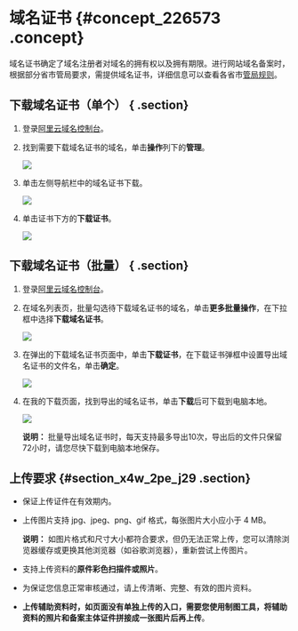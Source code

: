 # 域名证书 {#concept_226573 .concept}

域名证书确定了域名注册者对域名的拥有权以及拥有期限。进行网站域名备案时，根据部分省市管局要求，需提供域名证书，详细信息可以查看各省市[管局规则](https://beian.aliyun.com/#MapDataContainer)。

## 下载域名证书（单个） { .section}

1.  登录[阿里云域名控制台](https://netcn.console.aliyun.com/core/domain/list)。
2.  找到需要下载域名证书的域名，单击**操作**列下的**管理**。

    ![](http://static-aliyun-doc.oss-cn-hangzhou.aliyuncs.com/assets/img/14328/155834063534277_zh-CN.png)

3.  单击左侧导航栏中的域名证书下载。

    ![](http://static-aliyun-doc.oss-cn-hangzhou.aliyuncs.com/assets/img/14328/155834063534282_zh-CN.png)

4.  单击证书下方的**下载证书**。

    ![](http://static-aliyun-doc.oss-cn-hangzhou.aliyuncs.com/assets/img/14328/155834063534283_zh-CN.png)


## 下载域名证书（批量） { .section}

1.  登录[阿里云域名控制台](https://netcn.console.aliyun.com/core/domain/list)。
2.  在域名列表页，批量勾选待下载域名证书的域名，单击**更多批量操作**，在下拉框中选择**下载域名证书**。

    ![](http://static-aliyun-doc.oss-cn-hangzhou.aliyuncs.com/assets/img/14328/155834063544277_zh-CN.png)

3.  在弹出的下载域名证书页面中，单击**下载证书**，在下载证书弹框中设置导出域名证书的文件名，单击**确定**。

    ![](http://static-aliyun-doc.oss-cn-hangzhou.aliyuncs.com/assets/img/14328/155834063544282_zh-CN.png)

4.  在我的下载页面，找到导出的域名证书，单击**下载**后可下载到电脑本地。

    ![](http://static-aliyun-doc.oss-cn-hangzhou.aliyuncs.com/assets/img/14328/155834063544286_zh-CN.png)

    **说明：** 批量导出域名证书时，每天支持最多导出10次，导出后的文件只保留72小时，请您尽快下载到电脑本地保存。


## 上传要求 {#section_x4w_2pe_j29 .section}

-   保证上传证件在有效期内。
-   上传图片支持 jpg、jpeg、png、gif 格式，每张图片大小应小于 4 MB。

    **说明：** 如图片格式和尺寸大小都符合要求，但仍无法正常上传，您可以清除浏览器缓存或更换其他浏览器（如谷歌浏览器），重新尝试上传图片。

-   支持上传资料的**原件彩色扫描件或照片**。
-   为保证您信息正常审核通过，请上传清晰、完整、有效的图片资料。
-   **上传辅助资料时，如页面没有单独上传的入口，需要您使用制图工具，将辅助资料的照片和备案主体证件拼接成一张图片后再上传**。


